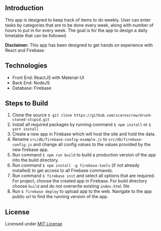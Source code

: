 ## Introduction

This app is designed to keep track of items to do weekly. User can enter tasks by categories that are to be done every week, along with number of hours to put in for every week. The goal is for the app to design a daily timetable that can be followed.

**Disclaimer:** This app has been designed to get hands on experience with React and Firebase.

## Technologies

* Front End: ReactJS with Material-UI
* Back End: NodeJS
* Database: Firebase

## Steps to Build

1. Clone the source ````$ git clone https://github.com/scarescrow/drunk-stoned-stupid.git````
2. Install all required packages by running command ````$ npm install```` or ````$ yarn install````
3. Create a new app in Firebase which will host the site and hold the data.
4. Rename ````src/db/firebase-config-example.js```` to ````src/db/firebase-config.js```` and change all config values to the values provided by the new firebase app.
5. Run command ````$ npm run build```` to build a production version of the app into the build directory.
6. Run command ````$ npm install -g firebase-tools```` (if not already installed) to get access to all Firebase commands.
7. Run command ````$ firebase init```` and select all options that are required. For project, choose the created app in Firebase. For build directory choose ````build```` and do not overwrite existing ````index.html```` file
8. Run ````$ firebase deploy```` to upload app to the web. Navigate to the app public url to find the running version of the app.

## License

Licensed under [MIT License](LICENSE)